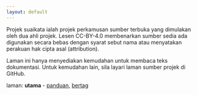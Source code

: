 ```yaml
---
layout: default
---
```


Projek suaikata ialah projek perkamusan sumber terbuka yang
dimulakan oleh dua ahli projek. Lesen CC-BY-4.0 membenarkan
sumber sedia ada digunakan secara bebas dengan syarat sebut
nama atau menyatakan perakuan hak cipta asal (attribution).

Laman ini hanya menyediakan kemudahan untuk membaca teks
dokumentasi. Untuk kemudahan lain, sila layari laman sumber
projek di GitHub.

laman: **utama** - [panduan][2], [bertag][3]

  [2]: panduan/index.md
  [3]: bertag.md
